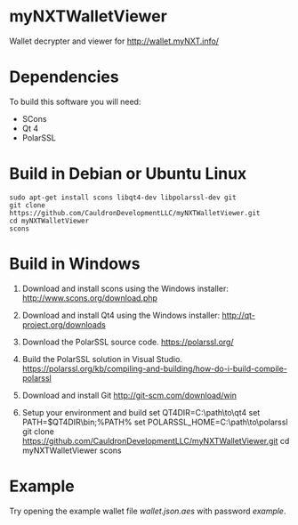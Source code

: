 myNXTWalletViewer
=================

Wallet decrypter and viewer for http://wallet.myNXT.info/

Dependencies
============
To build this software you will need:

  * SCons
  * Qt 4
  * PolarSSL

Build in Debian or Ubuntu Linux
===============================

    sudo apt-get install scons libqt4-dev libpolarssl-dev git
    git clone https://github.com/CauldronDevelopmentLLC/myNXTWalletViewer.git
    cd myNXTWalletViewer
    scons

Build in Windows
================

  1. Download and install scons using the Windows installer:
    http://www.scons.org/download.php

  2. Download and install Qt4 using the Windows installer:
    http://qt-project.org/downloads

  3. Download the PolarSSL source code.
    https://polarssl.org/

  4. Build the PolarSSL solution in Visual Studio.
    https://polarssl.org/kb/compiling-and-building/how-do-i-build-compile-polarssl

  5. Download and install Git
    http://git-scm.com/download/win

  6. Setup your environment and build
          set QT4DIR=C:\path\to\qt4
          set PATH=$QT4DIR\bin;%PATH%
          set POLARSSL_HOME=C:\path\to\polarssl
          git clone https://github.com/CauldronDevelopmentLLC/myNXTWalletViewer.git
          cd myNXTWalletViewer
          scons

Example
=======

Try opening the example wallet file *wallet.json.aes* with password *example*.

